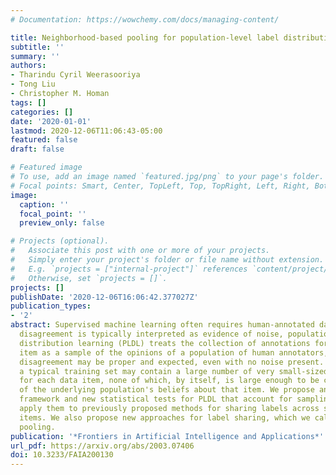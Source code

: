 ```yaml
---
# Documentation: https://wowchemy.com/docs/managing-content/

title: Neighborhood-based pooling for population-level label distribution learning
subtitle: ''
summary: ''
authors:
- Tharindu Cyril Weerasooriya
- Tong Liu
- Christopher M. Homan
tags: []
categories: []
date: '2020-01-01'
lastmod: 2020-12-06T11:06:43-05:00
featured: false
draft: false

# Featured image
# To use, add an image named `featured.jpg/png` to your page's folder.
# Focal points: Smart, Center, TopLeft, Top, TopRight, Left, Right, BottomLeft, Bottom, BottomRight.
image:
  caption: ''
  focal_point: ''
  preview_only: false

# Projects (optional).
#   Associate this post with one or more of your projects.
#   Simply enter your project's folder or file name without extension.
#   E.g. `projects = ["internal-project"]` references `content/project/deep-learning/index.md`.
#   Otherwise, set `projects = []`.
projects: []
publishDate: '2020-12-06T16:06:42.377027Z'
publication_types:
- '2'
abstract: Supervised machine learning often requires human-annotated data. While annotator
  disagreement is typically interpreted as evidence of noise, population-level label
  distribution learning (PLDL) treats the collection of annotations for each data
  item as a sample of the opinions of a population of human annotators, among whom
  disagreement may be proper and expected, even with no noise present. From this perspective,
  a typical training set may contain a large number of very small-sized samples, one
  for each data item, none of which, by itself, is large enough to be considered representative
  of the underlying population's beliefs about that item. We propose an algorithmic
  framework and new statistical tests for PLDL that account for sampling size. We
  apply them to previously proposed methods for sharing labels across similar data
  items. We also propose new approaches for label sharing, which we call neighborhood-based
  pooling.
publication: '*Frontiers in Artificial Intelligence and Applications*'
url_pdf: https://arxiv.org/abs/2003.07406
doi: 10.3233/FAIA200130
---
```

